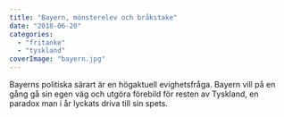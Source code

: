 ```yaml
---
title: "Bayern, mönsterelev och bråkstake"
date: "2018-06-20"
categories: 
  - "fritanke"
  - "tyskland"
coverImage: "bayern.jpg"
---
```


Bayerns politiska särart är en högaktuell evighetsfråga. Bayern vill på en gång gå sin egen väg och utgöra förebild för resten av Tyskland, en paradox man i år lyckats driva till sin spets.
